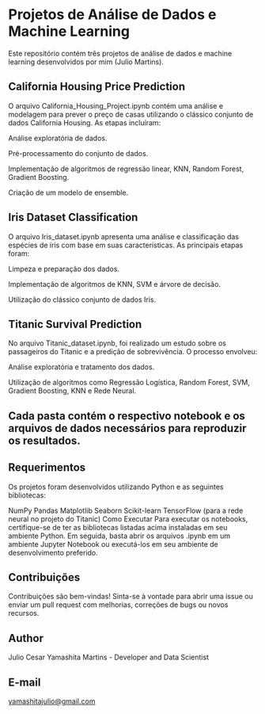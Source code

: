 # Projetos de Análise de Dados e Machine Learning
Este repositório contém três projetos de análise de dados e machine learning desenvolvidos por mim (Julio Martins).

## California Housing Price Prediction
O arquivo California_Housing_Project.ipynb contém uma análise e modelagem para prever o preço de casas utilizando o clássico conjunto de dados California Housing. As etapas incluíram:

Análise exploratória de dados.

Pré-processamento do conjunto de dados.

Implementação de algoritmos de regressão linear, KNN, Random Forest, Gradient Boosting.

Criação de um modelo de ensemble.

## Iris Dataset Classification
O arquivo Iris_dataset.ipynb apresenta uma análise e classificação das espécies de íris com base em suas características. As principais etapas foram:

Limpeza e preparação dos dados.

Implementação de algoritmos de KNN, SVM e árvore de decisão.

Utilização do clássico conjunto de dados Iris.

## Titanic Survival Prediction
No arquivo Titanic_dataset.ipynb, foi realizado um estudo sobre os passageiros do Titanic e a predição de sobrevivência. O processo envolveu:

Análise exploratória e tratamento dos dados.

Utilização de algoritmos como Regressão Logística, Random Forest, SVM, Gradient Boosting, KNN e Rede Neural.

## Cada pasta contém o respectivo notebook e os arquivos de dados necessários para reproduzir os resultados.

## Requerimentos
Os projetos foram desenvolvidos utilizando Python e as seguintes bibliotecas:

NumPy
Pandas
Matplotlib
Seaborn
Scikit-learn
TensorFlow (para a rede neural no projeto do Titanic)
Como Executar
Para executar os notebooks, certifique-se de ter as bibliotecas listadas acima instaladas em seu ambiente Python. Em seguida, basta abrir os arquivos .ipynb em um ambiente Jupyter Notebook ou executá-los em seu ambiente de desenvolvimento preferido.

## Contribuições
Contribuições são bem-vindas! Sinta-se à vontade para abrir uma issue ou enviar um pull request com melhorias, correções de bugs ou novos recursos.

## Author
Julio Cesar Yamashita Martins - Developer and Data Scientist

## E-mail
yamashitajulio@gmail.com
